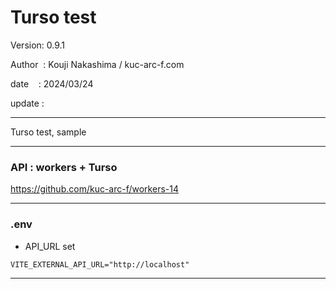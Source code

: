 ﻿# Turso test

 Version: 0.9.1

 Author  : Kouji Nakashima / kuc-arc-f.com

 date    : 2024/03/24

 update :

***

Turso test,  sample

***
### API : workers + Turso

https://github.com/kuc-arc-f/workers-14

***
### .env

* API_URL set
```
VITE_EXTERNAL_API_URL="http://localhost"
```


***

